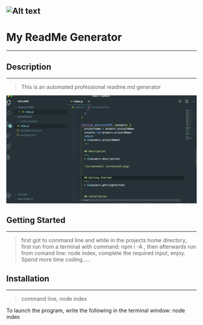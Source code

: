  ![Alt text](/readmelogo.png?raw=true "readme")
  ---

  # My ReadMe Generator
  ---

  ## Description
  ---
  > This is an automated professional readme.md generator
  
  ![Alt text](/screenshot.png?raw=true "Screen Shot")
  


  ## Getting Started
  ---
  > first got to command line and while in the projects home directory, first run from a terminal with command: npm i -A , then afterwards run from comand line: node index, complete the required input, enjoy. Spend more time coding.....


  ## Installation
  ---
  > command line, node index

  To launch the program, write the following in the terminal window:
  node index
  
  
  
